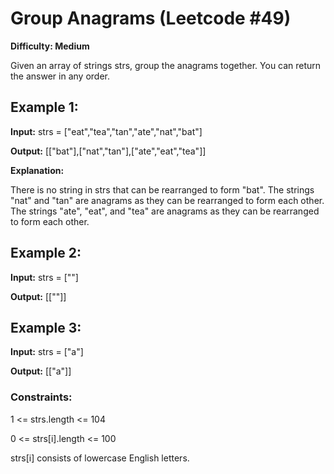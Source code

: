# Group Anagrams (Leetcode #49)
**Difficulty: Medium**

Given an array of strings strs, group the anagrams together. You can return the answer in any order.

 

## Example 1:

**Input:** strs = ["eat","tea","tan","ate","nat","bat"]

**Output:** [["bat"],["nat","tan"],["ate","eat","tea"]]

**Explanation:**

There is no string in strs that can be rearranged to form "bat".
The strings "nat" and "tan" are anagrams as they can be rearranged to form each other.
The strings "ate", "eat", and "tea" are anagrams as they can be rearranged to form each other.

## Example 2:

**Input:** strs = [""]

**Output:** [[""]]

## Example 3:

**Input:** strs = ["a"]

**Output:** [["a"]]

 

### Constraints:

1 <= strs.length <= 104

0 <= strs[i].length <= 100

strs[i] consists of lowercase English letters.
